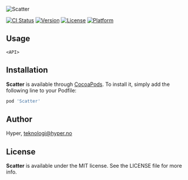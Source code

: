 ![Scatter](https://raw.githubusercontent.com/hyperoslo/Scatter/master/Images/logo-v4.png)

[![CI Status](http://img.shields.io/travis/hyperoslo/Scatter.svg?style=flat)](https://travis-ci.org/hyperoslo/Scatter)
[![Version](https://img.shields.io/cocoapods/v/Scatter.svg?style=flat)](http://cocoadocs.org/docsets/Scatter)
[![License](https://img.shields.io/cocoapods/l/Scatter.svg?style=flat)](http://cocoadocs.org/docsets/Scatter)
[![Platform](https://img.shields.io/cocoapods/p/Scatter.svg?style=flat)](http://cocoadocs.org/docsets/Scatter)

## Usage

```objc
<API>
```

## Installation

**Scatter** is available through [CocoaPods](http://cocoapods.org). To install
it, simply add the following line to your Podfile:

```ruby
pod 'Scatter'
```

## Author

Hyper, teknologi@hyper.no

## License

**Scatter** is available under the MIT license. See the LICENSE file for more info.
